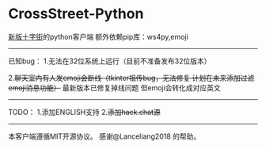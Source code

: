 # CrossStreet-Python
[新版十字街](https://crosst.chat/)的python客户端
额外依赖pip库：ws4py,emoji
***
已知bug：
1.无法在32位系统上运行（目前不准备发布32位版本）

2.~~聊天室内有人发emoji会断线（tkinter祖传bug，无法修复  计划在未来添加过滤emoji消息功能）~~
最新版本已修复掉线问题 但emoji会转化成对应英文

***
TODO：
1.添加ENGLISH支持
2.~~添加hack.chat源~~

***
本客户端遵循MIT开源协议。
感谢@Lanceliang2018 的帮助。
